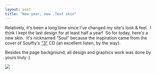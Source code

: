 ```yaml
---
layout: post
title: "New year, new .Text skin"
---
```


<p>Relatively, it's been a long time since I've changed my site's look &amp; feel.&nbsp; I think I kept the last design for at least half a year!&nbsp; So for today, here's a new skin.&nbsp; It's nicknamed &#8220;Soul&#8220; because the inspiration&nbsp;came from&nbsp;the cover of Soulfly's <a href="http://www.amazon.com/exec/obidos/tg/detail/-/B000065TS0/qid=1106504606/sr=1-1/ref=sr_1_1/102-9583245-3751339?v=glance&amp;s=music" target="_blank">"3"</a> CD (an excellent listen, by the way).</p>
<p>Besides the page background, all design and graphics work was done by yours truly :)</p>
<p><img src="http://images.amazon.com/images/P/B000065TS0.01._SCMZZZZZZZ_.jpg"></p>
 
